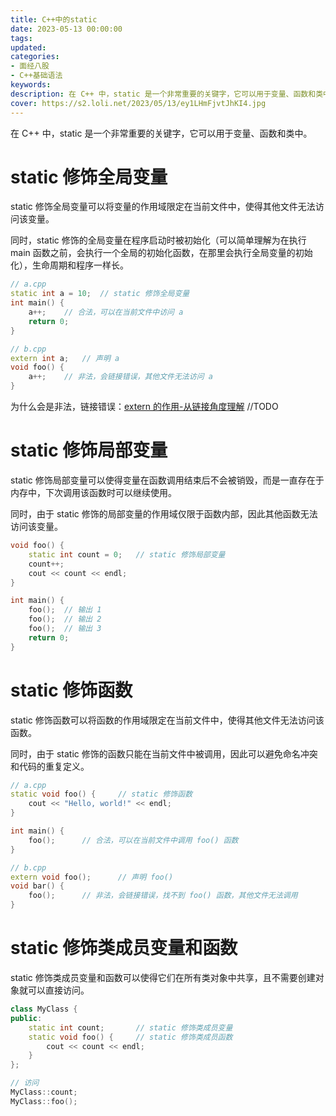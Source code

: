```yaml
---
title: C++中的static
date: 2023-05-13 00:00:00
tags:
updated:
categories:
- 面经八股
- C++基础语法
keywords:
description: 在 C++ 中，static 是一个非常重要的关键字，它可以用于变量、函数和类中。
cover: https://s2.loli.net/2023/05/13/ey1LHmFjvtJhKI4.jpg
---
```


在 C++ 中，static 是一个非常重要的关键字，它可以用于变量、函数和类中。

# static 修饰全局变量
static 修饰全局变量可以将变量的作用域限定在当前文件中，使得其他文件无法访问该变量。

同时，static 修饰的全局变量在程序启动时被初始化（可以简单理解为在执行 main 函数之前，会执行一个全局的初始化函数，在那里会执行全局变量的初始化），生命周期和程序一样长。
```C++
// a.cpp
static int a = 10;  // static 修饰全局变量
int main() {
    a++;    // 合法，可以在当前文件中访问 a
    return 0;
}

// b.cpp
extern int a;   // 声明 a
void foo() {
    a++;    // 非法，会链接错误，其他文件无法访问 a
}
```
为什么会是非法，链接错误：[extern 的作用-从链接角度理解]()  //TODO


# static 修饰局部变量
static 修饰局部变量可以使得变量在函数调用结束后不会被销毁，而是一直存在于内存中，下次调用该函数时可以继续使用。

同时，由于 static 修饰的局部变量的作用域仅限于函数内部，因此其他函数无法访问该变量。
```C++
void foo() {
    static int count = 0;   // static 修饰局部变量
    count++;
    cout << count << endl;
}

int main() {
    foo();  // 输出 1
    foo();  // 输出 2
    foo();  // 输出 3
    return 0;
}
```


# static 修饰函数
static 修饰函数可以将函数的作用域限定在当前文件中，使得其他文件无法访问该函数。

同时，由于 static 修饰的函数只能在当前文件中被调用，因此可以避免命名冲突和代码的重复定义。
```C++
// a.cpp
static void foo() {     // static 修饰函数
    cout << "Hello, world!" << endl;
}

int main() {
    foo();      // 合法，可以在当前文件中调用 foo() 函数
}

// b.cpp
extern void foo();      // 声明 foo()
void bar() {
    foo();      // 非法，会链接错误，找不到 foo() 函数，其他文件无法调用
}
```


# static 修饰类成员变量和函数
static 修饰类成员变量和函数可以使得它们在所有类对象中共享，且不需要创建对象就可以直接访问。
```C++
class MyClass {
public:
    static int count;       // static 修饰类成员变量
    static void foo() {     // static 修饰类成员函数
        cout << count << endl;
    }
};

// 访问
MyClass::count;
MyClass::foo();
```